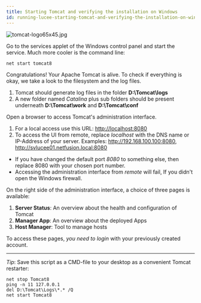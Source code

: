 ```yaml
---
title: Starting Tomcat and verifying the installation on Windows
id: running-lucee-starting-tomcat-and-verifying-the-installation-on-windows
---
```


![tomcat-logo65x45.jpg](https://bitbucket.org/repo/rX87Rq/images/1093758943-tomcat-logo65x45.jpg)

Go to the services applet of the Windows control panel and start the service. Much more cooler is the command line:

```
net start tomcat8
```

Congratulations! Your Apache Tomcat is alive. To check if everything is okay, we take a look to the filesystem and the log files.

1. Tomcat should generate log files in the folder **D:\Tomcat\logs**
2. A new folder named *Catalina* plus sub folders should be present underneath **D:\Tomcat\work** and **D:\Tomcat\conf**

Open a browser to access Tomcat's administration interface.

1. For a local access use this URL: <http://localhost:8080>
2. To access the UI from remote, replace *localhost* with the DNS name or IP-Address of your server.
Examples: <http://192.168.100.100:8080>, <http://svlucee01.netfusion.local:8080>

* If you have changed the default port *8080* to something else, then replace 8080 with your chosen port number.
* Accessing the administration interface from *remote* will fail, If you didn't open the Windows firewall.

On the right side of the administration interface, a choice of three pages is available:

1. **Server Status**: An overview about the health and configuration of Tomcat
2. **Manager App**: An overview about the deployed Apps
3. **Host Manager**: Tool to manage hosts

To access these pages, *you need to login* with your previously created account.

- - -

*Tip*: Save this script as a CMD-file to your desktop as a convenient Tomcat restarter:

```
net stop Tomcat8
ping -n 11 127.0.0.1
del D:\Tomcat\Logs\*.* /Q
net start Tomcat8
```
